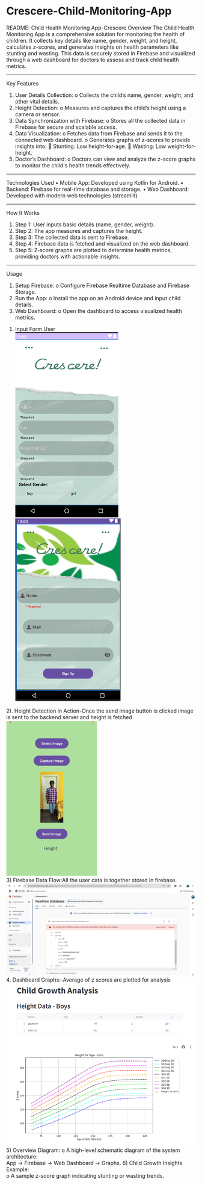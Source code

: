 # Crescere-Child-Monitoring-App
README: Child Health Monitoring App-Crescere
Overview
The Child Health Monitoring App is a comprehensive solution for monitoring the health of children. It collects key details like name, gender, weight, and height, calculates z-scores, and generates insights on health parameters like stunting and wasting. This data is securely stored in Firebase and visualized through a web dashboard for doctors to assess and track child health metrics.
________________________________________
Key Features
1.	User Details Collection:
o	Collects the child’s name, gender, weight, and other vital details.
2.	Height Detection:
o	Measures and captures the child’s height using a camera or sensor.
3.	Data Synchronization with Firebase:
o	Stores all the collected data in Firebase for secure and scalable access.
4.	Data Visualization:
o	Fetches data from Firebase and sends it to the connected web dashboard.
o	Generates graphs of z-scores to provide insights into:
	Stunting: Low height-for-age.
	Wasting: Low weight-for-height.
5.	Doctor’s Dashboard:
o	Doctors can view and analyze the z-score graphs to monitor the child's health trends effectively.
________________________________________
Technologies Used
•	Mobile App: Developed using Kotlin for Android.
•	Backend: Firebase for real-time database and storage.
•	Web Dashboard: Developed with modern web technologies (streamlit)
________________________________________
How It Works
1.	Step 1: User inputs basic details (name, gender, weight).
2.	Step 2: The app measures and captures the height.
3.	Step 3: The collected data is sent to Firebase.
4.	Step 4: Firebase data is fetched and visualized on the web dashboard.
5.	Step 5: Z-score graphs are plotted to determine health metrics, providing doctors with actionable insights.
________________________________________
Usage
1.	Setup Firebase:
o	Configure Firebase Realtime Database and Firebase Storage.
2.	Run the App:
o	Install the app on an Android device and input child details.
3.	Web Dashboard:
o	Open the dashboard to access visualized health metrics.
   1) 	Input Form User <br>
![landing page](child.png)  ![landing page](child1.png) 

2).	Height Detection in Action-Once the send image button is clicked image is sent to the backend server and height is fetched<br>
![landing page](child3.png)<br>
3)	Firebase Data Flow:All the user data is together stored in firebase.<br>
![landing page](child4.png)<br>
4.	Dashboard Graphs:-Average of z scores are plotted for analysis<br>
![landing page](child5.png)   ![landing page](child6.png) <br>
5)	Overview Diagram:
o	A high-level schematic diagram of the system architecture:<br>
	App → Firebase → Web Dashboard → Graphs.
 6) 	Child Growth Insights Example:<br>
o	A sample z-score graph indicating stunting or wasting trends.



